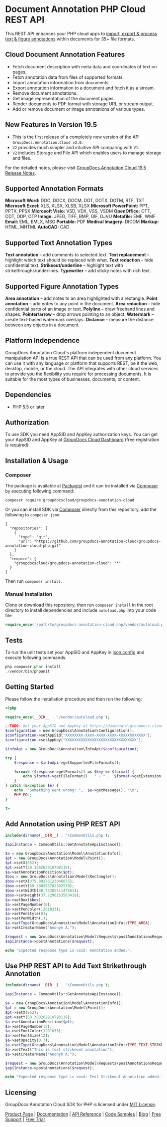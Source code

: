 # Document Annotation PHP Cloud REST API

This REST API enhances your PHP cloud apps to [import, export & process text & figure annotations](https://products.groupdocs.cloud/annotation/php) within documents for 35+ file formats.

## Cloud Document Annotation Features

- Fetch document description with meta data and coordinates of text on pages.
- Fetch annotation data from files of supported formats.
- Import annotation information from documents.
- Export annotation information to a document and fetch it as a stream.
- Remove document annotations.
- Get image representation of the document pages.
- Render documents to PDF format with storage URL or stream output.
- Add or remove document or image annotations of various types.

## New Features in Version 19.5

- This is the first release of a completely new version of the API `GroupDocs.Annotation.Cloud v2.0`.
- `V2` provides much simpler and intuitive API comparing with `V1`.
- `V2` includes Storage and File API which enables users to manage storage and files.

For the detailed notes, please visit [GroupDocs.Annotation Cloud 19.5 Release Notes](https://wiki.groupdocs.cloud/annotationcloud/release-notes/2019/groupdocs-annotation-cloud-19-5-release-notes/).

## Supported Annotation Formats

**Microsoft Word:** DOC, DOCX, DOCM, DOT, DOTX, DOTM, RTF, TXT
**Microsoft Excel:** XLS, XLSX, XLSB, XLSX
**Microsoft PowerPoint:** PPT, PPTX, PPSX
**Microsoft Visio:** VSD, VDX, VSS, VSDM
**OpenOffice:** OTT, ODT, ODP, OTP
**Image:** JPEG, TIFF, BMP, GIF, DJVU
**Metafile:** EMF, WMF
**Email:** EML, EMLX, MSG
**Portable:** PDF
**Medical Imagery:** DICOM
**Markup:** HTML, MHTML
**AutoCAD:** CAD

## Supported Text Annotation Types

**Text annotation** – add comments to selected text.
**Text replacement** – highlight which text should be replaced with what.
**Text redaction** – hide confidential text.
**Strikeout/underline** – highlight text with strikethroughs/underlines.
**Typewriter** – add sticky notes with rich text.

## Supported Figure Annotation Types

**Area annotation** – add notes to an area highlighted with a rectangle.
**Point annotation** – add notes to any point in the document.
**Area redaction** – hide confidential parts of an image or text.
**Polyline** – draw freehand lines and shapes.
**Pointer/arrow** – drop arrows pointing to an object.
**Watermark** – create text-based watermark overlays.
**Distance** – measure the distance between any objects in a document.

## Platform Independence

GroupDocs.Annotation Cloud's platform independent document manipulation API is a true REST API that can be used from any platform. You can use it with any language or platform that supports REST, be it the web, desktop, mobile, or the cloud. The API integrates with other cloud services to provide you the flexibility you require for processing documents. It is suitable for the most types of businesses, documents, or content.

## Dependencies

- PHP 5.5 or later

## Authorization

To use SDK you need AppSID and AppKey authorization keys. You can get your AppSID and AppKey at [GroupDocs Cloud Dashboard](https://dashboard.groupdocs.cloud) (free registration is required).

## Installation & Usage

### Composer

The package is available at [Packagist](https://packagist.org/) and it can be installed via [Composer](http://getcomposer.org/) by executing following command:

`composer require groupdocscloud/groupdocs-annotation-cloud`

Or you can install SDK via [Composer](http://getcomposer.org/) directly from this repository, add the following to `composer.json`:

```console
{
  "repositories": [
    {
      "type": "git",
      "url": "https://github.com/groupdocs-annotation-cloud/groupdocs-annotation-cloud-php.git"
    }
  ],
  "require": {
    "groupdocscloud/groupdocs-annotation-cloud": "*"
  }
}
```

Then run `composer install`.

### Manual Installation

Clone or download this repository, then run `composer install` in the root directory to install dependencies and include `autoload.php` into your code file:

```php
require_once('/path/to/groupdocs-annotation-cloud-php/vendor/autoload.php');
```

## Tests

To run the unit tests set your AppSID and AppKey in [json.config](https://github.com/groupdocs-annotation-cloud/groupdocs-annotation-cloud-php/blob/master/tests/GroupDocs/Annotation/config.json) and execute following commands:

```php
php composer.phar install
./vendor/bin/phpunit
```

## Getting Started

Please follow the installation procedure and then run the following:

```php
<?php

require_once(__DIR__ . '/vendor/autoload.php');

//TODO: Get your AppSID and AppKey at https://dashboard.groupdocs.cloud (free registration is required).
$configuration = new GroupDocs\Annotation\Configuration();
$configuration->setAppSid("XXXXXXXX-XXXX-XXXX-XXXX-XXXXXXXXXXXX");
$configuration->setAppKey("XXXXXXXXXXXXXXXXXXXXXXXXXXXXXXXX");

$infoApi = new GroupDocs\Annotation\InfoApi($configuration); 

try {
    $response = $infoApi->getSupportedFileFormats();

    foreach ($response->getFormats() as $key => $format) {
        echo $format->getFileFormat() . " - " .  $format->getExtension(), "\n";
    }
} catch (Exception $e) {
    echo  "Something went wrong: ",  $e->getMessage(), "\n";
    PHP_EOL;
}

?>
```

## Add Annotation using PHP REST API

```php
include(dirname(__DIR__) . '\CommonUtils.php');

$apiInstance = CommonUtils::GetAnnotateApiInstance();

$a = new GroupDocs\Annotation\Model\AnnotationInfo();
$pt = new GroupDocs\Annotation\Model\Point();
$pt->setX(852);
$pt->setY(59.388262910798119);
$a->setAnnotationPosition($pt);
$box = new GroupDocs\Annotation\Model\Rectangle();
$box->setX(375.89276123046875);
$box->setY(59.388263702392578);
$box->setWidth(88.7330551147461);
$box->setHeight(37.7290153503418);
$a->setBox($box);
$a->setPageNumber(0);
$a->setPenColor(1201033);
$a->setPenStyle(0);
$a->setPenWidth(1);
$a->setType(GroupDocs\Annotation\Model\AnnotationInfo::TYPE_AREA);
$a->setCreatorName("Anonym A.");

$request = new GroupDocs\Annotation\Model\Requests\postAnnotationsRequest("annotationdocs\\ten-pages.docx", [$a]);
$apiInstance->postAnnotations($request);

echo "Expected response type is void: Annotation added.";
```

## Use PHP REST API to Add Text Strikethrough Annotation

```php
include(dirname(__DIR__) . '\CommonUtils.php');

$apiInstance = CommonUtils::GetAnnotateApiInstance();

$a = new GroupDocs\Annotation\Model\AnnotationInfo();
$pt = new GroupDocs\Annotation\Model\Point();
$pt->setX(852);
$pt->setY(59.388262910798119);
$a->setAnnotationPosition($pt);
$a->setPageNumber(2);
$a->setFontColor(1201033);
$a->setFontSize(12);
$a->setOpacity(0.7);
$a->setType(GroupDocs\Annotation\Model\AnnotationInfo::TYPE_TEXT_STRIKEOUT);
$a->setText("This is text strikeout annotation");
$a->setCreatorName("Anonym A.");

$request = new GroupDocs\Annotation\Model\Requests\postAnnotationsRequest("annotationdocs\\ten-pages.docx", [$a]);
$apiInstance->postAnnotations($request);

echo "Expected response type is void: Text Strikeout Annotation added.";
```

## Licensing

GroupDocs.Annotation Cloud SDK for PHP is licensed under [MIT License](https://github.com/groupdocs-annotation-cloud/groupdocs-annotation-cloud-php/blob/master/LICENSE).

[Product Page](https://products.groupdocs.cloud/annotation/php) | [Documentation](https://wiki.groupdocs.cloud/annotationcloud/) | [API Reference](https://apireference.groupdocs.cloud/annotation/) | [Code Samples](https://github.com/groupdocs-annotation-cloud/groupdocs-annotation-cloud-php) | [Blog](https://blog.groupdocs.cloud/category/annotation/) | [Free Support](https://forum.groupdocs.cloud/c/annotation) | [Free Trial](https://dashboard.groupdocs.cloud/#/apps)

